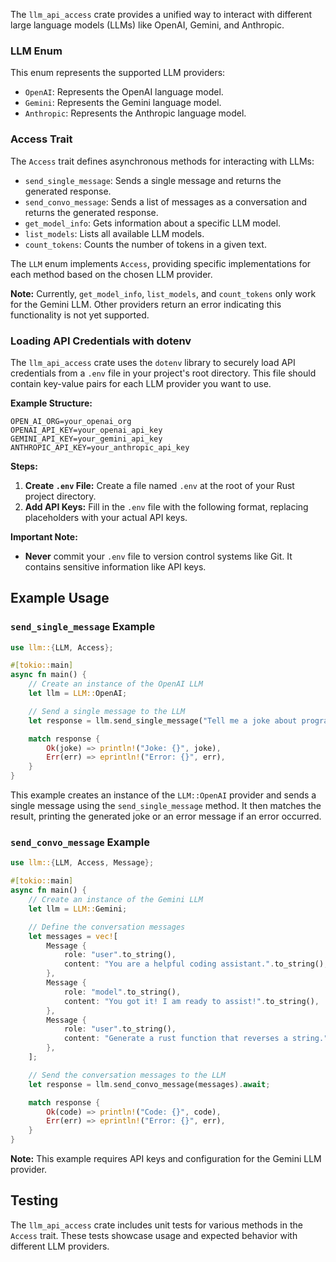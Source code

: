 The `llm_api_access` crate provides a unified way to interact with different large language models (LLMs) like OpenAI, Gemini, and Anthropic.

### LLM Enum

This enum represents the supported LLM providers:

- `OpenAI`: Represents the OpenAI language model.
- `Gemini`: Represents the Gemini language model.
- `Anthropic`: Represents the Anthropic language model.

### Access Trait

The `Access` trait defines asynchronous methods for interacting with LLMs:

- `send_single_message`: Sends a single message and returns the generated response.
- `send_convo_message`: Sends a list of messages as a conversation and returns the generated response.
- `get_model_info`: Gets information about a specific LLM model.
- `list_models`: Lists all available LLM models.
- `count_tokens`: Counts the number of tokens in a given text.

The `LLM` enum implements `Access`, providing specific implementations for each method based on the chosen LLM provider.

**Note:** Currently, `get_model_info`, `list_models`, and `count_tokens` only work for the Gemini LLM. Other providers return an error indicating this functionality is not yet supported.

### Loading API Credentials with dotenv

The `llm_api_access` crate uses the `dotenv` library to securely load API credentials from a `.env` file in your project's root directory. This file should contain key-value pairs for each LLM provider you want to use.

**Example Structure:**

```
OPEN_AI_ORG=your_openai_org
OPENAI_API_KEY=your_openai_api_key
GEMINI_API_KEY=your_gemini_api_key
ANTHROPIC_API_KEY=your_anthropic_api_key
```

**Steps:**

1. **Create `.env` File:** Create a file named `.env` at the root of your Rust project directory.
2. **Add API Keys:** Fill in the `.env` file with the following format, replacing placeholders with your actual API keys.

**Important Note:**

* **Never** commit your `.env` file to version control systems like Git. It contains sensitive information like API keys.

## Example Usage


### `send_single_message` Example

```rust
use llm::{LLM, Access};

#[tokio::main]
async fn main() {
    // Create an instance of the OpenAI LLM
    let llm = LLM::OpenAI;

    // Send a single message to the LLM
    let response = llm.send_single_message("Tell me a joke about programmers").await;

    match response {
        Ok(joke) => println!("Joke: {}", joke),
        Err(err) => eprintln!("Error: {}", err),
    }
}
```

This example creates an instance of the `LLM::OpenAI` provider and sends a single message using the `send_single_message` method. It then matches the result, printing the generated joke or an error message if an error occurred.


### `send_convo_message` Example

```rust
use llm::{LLM, Access, Message};

#[tokio::main]
async fn main() {
    // Create an instance of the Gemini LLM
    let llm = LLM::Gemini;

    // Define the conversation messages
    let messages = vec![
        Message {
            role: "user".to_string(),
            content: "You are a helpful coding assistant.".to_string(),
        },
        Message {
            role: "model".to_string(),
            content: "You got it! I am ready to assist!".to_string(),
        },
        Message {
            role: "user".to_string(),
            content: "Generate a rust function that reverses a string.".to_string(),
        },
    ];

    // Send the conversation messages to the LLM
    let response = llm.send_convo_message(messages).await;

    match response {
        Ok(code) => println!("Code: {}", code),
        Err(err) => eprintln!("Error: {}", err),
    }
}
```

**Note:** This example requires API keys and configuration for the Gemini LLM provider.

## Testing

The `llm_api_access` crate includes unit tests for various methods in the `Access` trait. These tests showcase usage and expected behavior with different LLM providers.